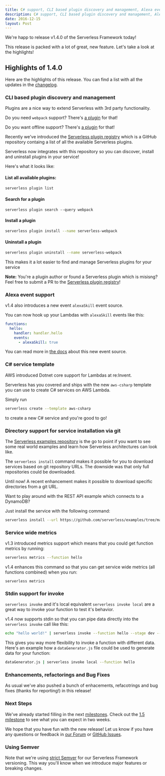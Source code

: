 ```yaml
---
title: C# support, CLI based plugin discovery and management, Alexa event support, service wide metrics in Serverless Framework v1.4
description: C# support, CLI based plugin discovery and management, Alexa event support, service wide metrics in Serverless Framework v1.4
date: 2016-12-15
layout: Post
---
```


We're happ to release v1.4.0 of the Serverless Framework today!

This release is packed with a lot of great, new feature. Let's take a look at the highlights!

## Highlights of 1.4.0

Here are the highlights of this release. You can find a list with all the updates in the [changelog](https://github.com/serverless/serverless/blob/master/CHANGELOG.md).

### CLI based plugin discovery and management

Plugins are a nice way to extend Serverless with 3rd party functionality.

Do you need `webpack` support? There's [a plugin](https://github.com/elastic-coders/serverless-webpack) for that!

Do you want offline support? There's [a plugin](https://github.com/dherault/serverless-offline) for that!

Recently we've introduced the [Serverless plugin registry](https://github.com/serverless/plugins) which is a GitHub repository containg a list of all the available Serverless plugins.

Serverless now integrates with this repository so you can discover, install and uninstall plugins in your service!

Here's what it looks like:

#### List all available plugins:

```bash
serverless plugin list
```

#### Search for a plugin

```
serverless plugin search --query webpack
```

#### Install a plugin

```bash
serverless plugin install --name serverless-webpack
```

#### Uninstall a plugin

```bash
serverless plugin uninstall --name serverless-webpack
```

This makes it a lot easier to find and manage Serverless plugins for your service

**Note:** You're a plugin author or found a Serverless plugin which is misisng? Feel free to submit a PR to the [Serverless plugin registry](https://github.com/serverless/plugins/edit/master/plugins.json)!

### Alexa event support

v1.4 also introduces a new event `alexaSkill` event source.

You can now hook up your Lambdas with `alexaSkill` events like this:

```yml
functions:
  hello:
    handler: handler.hello
    events:
      - alexaSkill: true
```

You can read more in [the docs](https://serverless.com/framework/docs/providers/aws/events/alexa-skill) about this new event source.

### C# service template

AWS introduced Dotnet core support for Lambdas at re:Invent.

Serverless has you covered and ships with the new `aws-csharp` template you can use to create C# services on AWS Lambda.

Simply run

```bash
serverless create --template aws-csharp
```

to create a new C# service and you're good to go!

### Directory support for service installation via git

The [Serverless examples repository](https://github.com/serverless/examples) is the go to point if you want to see some real world examples and learn how Serverless architectures can look like.

The `serverless install` command makes it possible for you to download services based on git repository URLs. The downside was that only full repositories could be downloaded.

Until now! A recent enhancement makes it possible to download specific directories from a git URL.

Want to play around with the REST API example which connects to a DynamoDB?

Just install the service with the following command:

```bash
serverless install --url https://github.com/serverless/examples/tree/master/aws-node-rest-api-with-dynamodb
```

### Service wide metrics

v1.3 introduced metrics support which means that you could get function metrics by running:

```bash
serverless metrics --function hello
```

v1.4 enhances this command so that you can get service wide metrics (all functions combined) when you run:

```
serverless metrics
```

### Stdin support for invoke

`serverless invoke` and it's local equivalent `serverless invoke local` are a great way to invoke your function to test it's behavior.

v1.4 now supports stdin so that you can pipe data directly into the `serverless invoke` call like this:

```bash
echo "hello world!" | serverless invoke --function hello --stage dev --region us-east-1
```

This gives you way more flexibility to invoke a function with different data. Here's an example how a `dataGenerator.js` file could be used to generate data for your function:

```bash
dataGenerator.js | serverless invoke local --function hello
```

### Enhancements, refactorings and Bug Fixes

As usual we've also pushed a bunch of enhacements, refacotrings and bug fixes (thanks for reporting!) in this release!

### Next Steps

We've already started filling in the next [milestones](https://github.com/serverless/serverless/milestones). Check out the [1.5 milestone](https://github.com/serverless/serverless/milestone/20) to see what you can expect in two weeks.

We hope that you have fun with the new release! Let us know if you have any questions or feedback in [our Forum](http://forum.serverless.com/) or [GitHub Issues](https://github.com/serverless/serverless/issues).

### Using Semver

Note that we're using [strict Semver](http://semver.org/) for our Serverless Framework versioning. This way you'll know when we introduce major features or breaking changes.
